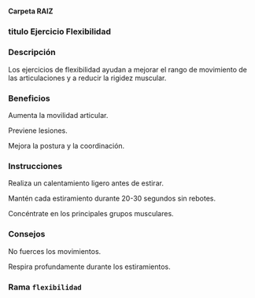 #### Carpeta RAIZ 


### titulo Ejercicio Flexibilidad

### Descripción

Los ejercicios de flexibilidad ayudan a mejorar el rango de movimiento de las articulaciones y a reducir la rigidez muscular.


### Beneficios
Aumenta la movilidad articular.

Previene lesiones.

Mejora la postura y la coordinación.

### Instrucciones
Realiza un calentamiento ligero antes de estirar.

Mantén cada estiramiento durante 20-30 segundos sin rebotes.

Concéntrate en los principales grupos musculares.

### Consejos
No fuerces los movimientos.

Respira profundamente durante los estiramientos.

### Rama `flexibilidad`

